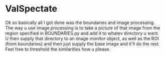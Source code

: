 # ValSpectate

Ok so basically all I got done was the boundaries and image processing. The way u use image processing is to take a picture of that image from the region specified in BOUNDARIES.py and add it to whatev directory u want. U then supply that directory to an image monitor object, as well as the ROI (from boundaries) and then just supply the base image and it'll do the rest. Feel free to threshold the similarities how u please.
